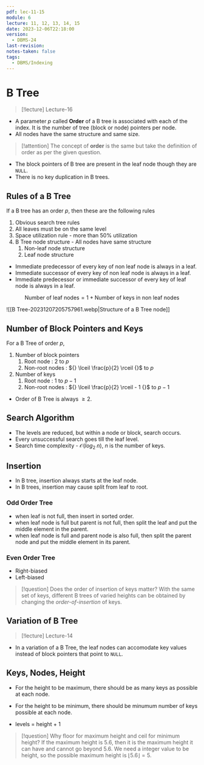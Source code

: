 ```yaml
---
pdf: lec-11-15
module: 6
lecture: 11, 12, 13, 14, 15
date: 2023-12-06T22:18:00
version:
  - DBMS-24
last-revision: 
notes-taken: false
tags:
  - DBMS/Indexing
---
```

# B Tree
> [!lecture] Lecture-16

- A parameter ${} p {}$ called **Order** of a B tree is associated with each of the index. It is the number of tree (block or node) pointers per node.
- All nodes have the same structure and same size.

> [!attention] 
> The concept of **order** is the same but take the definition of order as per the given question.

- The block pointers of B tree are present in the leaf node though they are `NULL`.
- There is no key duplication in B trees.

## Rules of a B Tree

If a B tree has an order ${} p {}$, then these are the following rules

1. Obvious search tree rules
2. All leaves must be on the same level
3. Space utilization rule - more than 50% utilization
4. B Tree node structure - All nodes have same structure
	1. Non-leaf node structure
	2. Leaf node structure

- Immediate predecessor of every key of non leaf node is always in a leaf.
- Immediate successor of every key of non leaf node is always in a leaf.
- Immediate predecessor or immediate successor of every key of leaf node is always in a leaf.

$$
\text{Number of leaf nodes} = 1 + \text{Number of keys in non leaf nodes}
$$

![[B Tree-20231207205757961.webp|Structure of a B Tree node]]

## Number of Block Pointers and Keys

For a B Tree of order ${} p$, 
1. Number of block pointers
	1. Root node : $2$ to $p$ 
	2. Non-root nodes : ${} \lceil \frac{p}{2} \rceil {}$ to $p$
2. Number of keys
	1. Root node : ${} 1 {}$ to ${} p - 1 {}$ 
	2. Non-root nodes : ${} \lceil \frac{p}{2} \rceil - 1 {}$ to ${} p - 1 {}$

- Order of B Tree is always ${} \ge 2 {}$.


## Search Algorithm

- The levels are reduced, but within a node or block, search occurs.
- Every unsuccessful search goes till the leaf level.
- Search time complexity - ${} \mathcal{O}(log_2 \;n)$, $n {}$ is the number of keys.

## Insertion

- In B tree, insertion always starts at the leaf node.
- In B trees, insertion may cause split from leaf to root.

### Odd Order Tree
- when leaf is not full, then insert in sorted order.
- when leaf node is full but parent is not full, then split the leaf and put the middle element in the parent.
- when leaf node is full and parent node is also full, then split the parent node and put the middle element in its parent.

### Even Order Tree

- Right-biased
- Left-biased

> [!question] Does the order of insertion of keys matter?
> With the same set of keys, different B trees of varied heights can be obtained by changing the *order-of-insertion* of keys.


## Variation of B Tree
> [!lecture] Lecture-14

- In a variation of a B Tree, the leaf nodes can accomodate key values instead of block pointers that point to `NULL`.

## Keys, Nodes, Height

- For the height to be maximum, there should be as many keys as possible at each node.
- For the height to be minimum, there should be minumum number of keys possible at each node.

- levels = height + 1

> [!question] Why floor for maximum height and ceil for minimum height?
> If the maximum height is ${} 5.6$, then it is the maximum height it can have and cannot go beyond $5.6$. We need a integer value to be height, so the possible maximum height is ${} \lfloor 5.6 \rfloor = 5 {}$.
